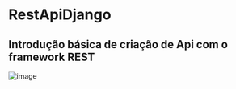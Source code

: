 # RestApiDjango
## Introdução básica de criação de Api com o framework REST 

![image](https://user-images.githubusercontent.com/73205402/188335463-e6855149-41bf-4f5e-86bb-a545c24af8c8.png)
